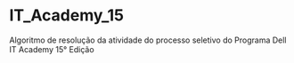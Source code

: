 # IT_Academy_15
Algoritmo de resolução da atividade do processo seletivo do Programa Dell IT Academy 15° Edição
